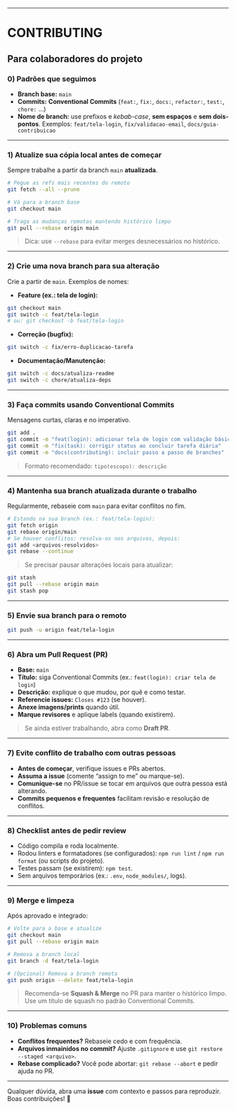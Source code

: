 

---

# CONTRIBUTING

## Para colaboradores do projeto

### 0) Padrões que seguimos

* **Branch base:** `main`
* **Commits:** **Conventional Commits** (`feat:`, `fix:`, `docs:`, `refactor:`, `test:`, `chore:` …)
* **Nome de branch:** use prefixos e *kebab-case*, **sem espaços** e **sem dois-pontos**.
  Exemplos: `feat/tela-login`, `fix/validacao-email`, `docs/guia-contribuicao`

---

### 1) Atualize sua cópia local antes de começar

Sempre trabalhe a partir da branch `main` **atualizada**.

```bash
# Pegue as refs mais recentes do remoto
git fetch --all --prune

# Vá para a branch base
git checkout main

# Traga as mudanças remotas mantendo histórico limpo
git pull --rebase origin main
```

> Dica: use `--rebase` para evitar merges desnecessários no histórico.

---

### 2) Crie uma nova branch para sua alteração

Crie a partir de `main`. Exemplos de nomes:

* **Feature (ex.: tela de login):**

```bash
git checkout main
git switch -c feat/tela-login
# ou: git checkout -b feat/tela-login
```

* **Correção (bugfix):**

```bash
git switch -c fix/erro-duplicacao-tarefa
```

* **Documentação/Manutenção:**

```bash
git switch -c docs/atualiza-readme
git switch -c chore/atualiza-deps
```

---

### 3) Faça commits usando Conventional Commits

Mensagens curtas, claras e no imperativo.

```bash
git add .
git commit -m "feat(login): adicionar tela de login com validação básica"
git commit -m "fix(task): corrigir status ao concluir tarefa diária"
git commit -m "docs(contributing): incluir passo a passo de branches"
```

> Formato recomendado: `tipo(escopo): descrição`

---

### 4) Mantenha sua branch atualizada durante o trabalho

Regularmente, rebaseie com `main` para evitar conflitos no fim.

```bash
# Estando na sua branch (ex.: feat/tela-login):
git fetch origin
git rebase origin/main
# Se houver conflitos: resolva-os nos arquivos, depois:
git add <arquivos-resolvidos>
git rebase --continue
```

> Se precisar pausar alterações locais para atualizar:

```bash
git stash
git pull --rebase origin main
git stash pop
```

---

### 5) Envie sua branch para o remoto

```bash
git push -u origin feat/tela-login
```

---

### 6) Abra um Pull Request (PR)

* **Base:** `main`
* **Título:** siga Conventional Commits (ex.: `feat(login): criar tela de login`)
* **Descrição:** explique o que mudou, por quê e como testar.
* **Referencie issues:** `Closes #123` (se houver).
* **Anexe imagens/prints** quando útil.
* **Marque revisores** e aplique labels (quando existirem).

> Se ainda estiver trabalhando, abra como **Draft PR**.

---

### 7) Evite conflito de trabalho com outras pessoas

* **Antes de começar**, verifique issues e PRs abertos.
* **Assuma a issue** (comente “assign to me” ou marque-se).
* **Comunique-se** no PR/issue se tocar em arquivos que outra pessoa está alterando.
* **Commits pequenos e frequentes** facilitam revisão e resolução de conflitos.

---

### 8) Checklist antes de pedir review

* Código compila e roda localmente.
* Rodou linters e formatadores (se configurados):
  `npm run lint` / `npm run format` (ou scripts do projeto).
* Testes passam (se existirem): `npm test`.
* Sem arquivos temporários (ex.: `.env`, `node_modules/`, logs).

---

### 9) Merge e limpeza

Após aprovado e integrado:

```bash
# Volte para a base e atualize
git checkout main
git pull --rebase origin main

# Remova a branch local
git branch -d feat/tela-login

# (Opcional) Remova a branch remota
git push origin --delete feat/tela-login
```

> Recomenda-se **Squash & Merge** no PR para manter o histórico limpo. Use um título de squash no padrão Conventional Commits.

---

### 10) Problemas comuns

* **Conflitos frequentes?** Rebaseie cedo e com frequência.
* **Arquivos inmainidos no commit?**
  Ajuste `.gitignore` e use `git restore --staged <arquivo>`.
* **Rebase complicado?** Você pode abortar: `git rebase --abort` e pedir ajuda no PR.

---

Qualquer dúvida, abra uma **issue** com contexto e passos para reproduzir. Boas contribuições! 🙌

